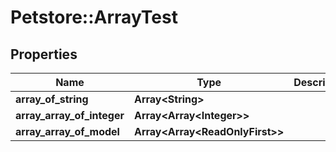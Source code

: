 # Petstore::ArrayTest

## Properties
Name | Type | Description | Notes
------------ | ------------- | ------------- | -------------
**array_of_string** | **Array&lt;String&gt;** |  | [optional] 
**array_array_of_integer** | **Array&lt;Array&lt;Integer&gt;&gt;** |  | [optional] 
**array_array_of_model** | **Array&lt;Array&lt;ReadOnlyFirst&gt;&gt;** |  | [optional] 



